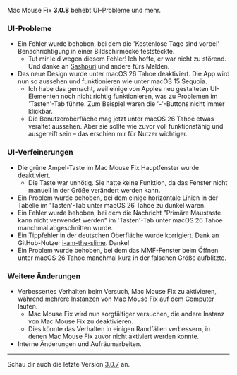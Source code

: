 Mac Mouse Fix **3.0.8** behebt UI-Probleme und mehr.

### **UI-Probleme**

- Ein Fehler wurde behoben, bei dem die 'Kostenlose Tage sind vorbei'-Benachrichtigung in einer Bildschirmecke feststeckte.
    - Tut mir leid wegen diesem Fehler! Ich hoffe, er war nicht zu störend. Und danke an [Sashpuri](https://github.com/Sashpuri) und andere fürs Melden.
- Das neue Design wurde unter macOS 26 Tahoe deaktiviert. Die App wird nun so aussehen und funktionieren wie unter macOS 15 Sequoia.
    - Ich habe das gemacht, weil einige von Apples neu gestalteten UI-Elementen noch nicht richtig funktionieren, was zu Problemen im 'Tasten'-Tab führte. Zum Beispiel waren die '-'-Buttons nicht immer klickbar.
    - Die Benutzeroberfläche mag jetzt unter macOS 26 Tahoe etwas veraltet aussehen. Aber sie sollte wie zuvor voll funktionsfähig und ausgereift sein – das erschien mir für Nutzer wichtiger.

### **UI-Verfeinerungen**

- Die grüne Ampel-Taste im Mac Mouse Fix Hauptfenster wurde deaktiviert.
    - Die Taste war unnötig. Sie hatte keine Funktion, da das Fenster nicht manuell in der Größe verändert werden kann.
- Ein Problem wurde behoben, bei dem einige horizontale Linien in der Tabelle im 'Tasten'-Tab unter macOS 26 Tahoe zu dunkel waren.
- Ein Fehler wurde behoben, bei dem die Nachricht "Primäre Maustaste kann nicht verwendet werden" im 'Tasten'-Tab unter macOS 26 Tahoe manchmal abgeschnitten wurde.
- Ein Tippfehler in der deutschen Oberfläche wurde korrigiert. Dank an GitHub-Nutzer [i-am-the-slime](https://github.com/i-am-the-slime). Danke!
- Ein Problem wurde behoben, bei dem das MMF-Fenster beim Öffnen unter macOS 26 Tahoe manchmal kurz in der falschen Größe aufblitzte.

### **Weitere Änderungen**

- Verbessertes Verhalten beim Versuch, Mac Mouse Fix zu aktivieren, während mehrere Instanzen von Mac Mouse Fix auf dem Computer laufen.
    - Mac Mouse Fix wird nun sorgfältiger versuchen, die andere Instanz von Mac Mouse Fix zu deaktivieren.
    - Dies könnte das Verhalten in einigen Randfällen verbessern, in denen Mac Mouse Fix zuvor nicht aktiviert werden konnte.
- Interne Änderungen und Aufräumarbeiten.

---

Schau dir auch die letzte Version [3.0.7](https://github.com/noah-nuebling/mac-mouse-fix/releases/tag/3.0.7) an.